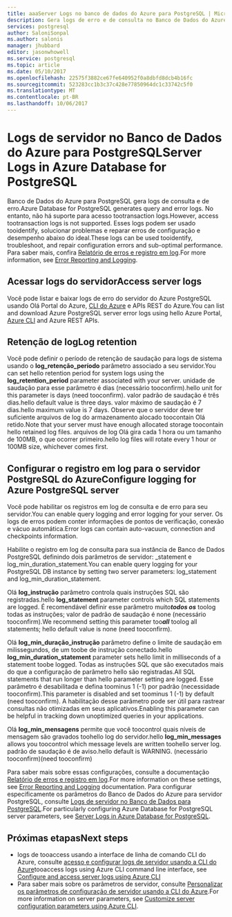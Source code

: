 ```yaml
---
title: aaaServer Logs no banco de dados do Azure para PostgreSQL | Microsoft Docs
description: Gera logs de erro e de consulta no Banco de Dados do Azure para PostgreSQL.
services: postgresql
author: SaloniSonpal
ms.author: salonis
manager: jhubbard
editor: jasonwhowell
ms.service: postgresql
ms.topic: article
ms.date: 05/10/2017
ms.openlocfilehash: 22575f3882ce67fe640952f0a8dbfd8dcb4b16fc
ms.sourcegitcommit: 523283cc1b3c37c428e77850964dc1c33742c5f0
ms.translationtype: MT
ms.contentlocale: pt-BR
ms.lasthandoff: 10/06/2017
---
```

# <a name="server-logs-in-azure-database-for-postgresql"></a><span data-ttu-id="6771d-103">Logs de servidor no Banco de Dados do Azure para PostgreSQL</span><span class="sxs-lookup"><span data-stu-id="6771d-103">Server Logs in Azure Database for PostgreSQL</span></span> 
<span data-ttu-id="6771d-104">Banco de Dados do Azure para PostgreSQL gera logs de consulta e de erro.</span><span class="sxs-lookup"><span data-stu-id="6771d-104">Azure Database for PostgreSQL generates query and error logs.</span></span> <span data-ttu-id="6771d-105">No entanto, não há suporte para acesso tootransaction logs.</span><span class="sxs-lookup"><span data-stu-id="6771d-105">However, access tootransaction logs is not supported.</span></span> <span data-ttu-id="6771d-106">Esses logs podem ser usado tooidentify, solucionar problemas e reparar erros de configuração e desempenho abaixo do ideal.</span><span class="sxs-lookup"><span data-stu-id="6771d-106">These logs can be used tooidentify, troubleshoot, and repair configuration errors and sub-optimal performance.</span></span> <span data-ttu-id="6771d-107">Para saber mais, confira [Relatório de erros e registro em log](https://www.postgresql.org/docs/9.6/static/runtime-config-logging.html).</span><span class="sxs-lookup"><span data-stu-id="6771d-107">For more information, see [Error Reporting and Logging](https://www.postgresql.org/docs/9.6/static/runtime-config-logging.html).</span></span>

## <a name="access-server-logs"></a><span data-ttu-id="6771d-108">Acessar logs do servidor</span><span class="sxs-lookup"><span data-stu-id="6771d-108">Access server logs</span></span>
<span data-ttu-id="6771d-109">Você pode listar e baixar logs de erro do servidor do Azure PostgreSQL usando Olá Portal do Azure, [CLI do Azure](howto-configure-server-logs-using-cli.md) e APIs REST do Azure.</span><span class="sxs-lookup"><span data-stu-id="6771d-109">You can list and download Azure PostgreSQL server error logs using hello Azure Portal, [Azure CLI](howto-configure-server-logs-using-cli.md) and Azure REST APIs.</span></span>

## <a name="log-retention"></a><span data-ttu-id="6771d-110">Retenção de log</span><span class="sxs-lookup"><span data-stu-id="6771d-110">Log retention</span></span>
<span data-ttu-id="6771d-111">Você pode definir o período de retenção de saudação para logs de sistema usando o **log\_retenção\_período** parâmetro associado a seu servidor.</span><span class="sxs-lookup"><span data-stu-id="6771d-111">You can set hello retention period for system logs using the **log\_retention\_period** parameter associated with your server.</span></span> <span data-ttu-id="6771d-112">unidade de saudação para esse parâmetro é dias (necessário tooconfirm).</span><span class="sxs-lookup"><span data-stu-id="6771d-112">hello unit for this parameter is days (need tooconfirm).</span></span> <span data-ttu-id="6771d-113">valor padrão de saudação é três dias.</span><span class="sxs-lookup"><span data-stu-id="6771d-113">hello default value is three days.</span></span> <span data-ttu-id="6771d-114">valor máximo de saudação é 7 dias.</span><span class="sxs-lookup"><span data-stu-id="6771d-114">hello maximum value is 7 days.</span></span> <span data-ttu-id="6771d-115">Observe que o servidor deve ter suficiente arquivos de log do armazenamento alocado toocontain Olá retido.</span><span class="sxs-lookup"><span data-stu-id="6771d-115">Note that your server must have enough allocated storage toocontain hello retained log files.</span></span>
<span data-ttu-id="6771d-116">arquivos de log Olá gira cada 1 hora ou um tamanho de 100MB, o que ocorrer primeiro.</span><span class="sxs-lookup"><span data-stu-id="6771d-116">hello log files will rotate every 1 hour or 100MB size, whichever comes first.</span></span>

## <a name="configure-logging-for-azure-postgresql-server"></a><span data-ttu-id="6771d-117">Configurar o registro em log para o servidor PostgreSQL do Azure</span><span class="sxs-lookup"><span data-stu-id="6771d-117">Configure logging for Azure PostgreSQL server</span></span>
<span data-ttu-id="6771d-118">Você pode habilitar os registros em log de consulta e de erro para seu servidor.</span><span class="sxs-lookup"><span data-stu-id="6771d-118">You can enable query logging and error logging for your server.</span></span> <span data-ttu-id="6771d-119">Os logs de erros podem conter informações de pontos de verificação, conexão e vácuo automática.</span><span class="sxs-lookup"><span data-stu-id="6771d-119">Error logs can contain auto-vacuum, connection and checkpoints information.</span></span>

<span data-ttu-id="6771d-120">Habilite o registro em log de consulta para sua instância de Banco de Dados PostgreSQL definindo dois parâmetros de servidor: \_statement e log\_min\_duration\_statement.</span><span class="sxs-lookup"><span data-stu-id="6771d-120">You can enable query logging for your PostgreSQL DB instance by setting two server parameters: log\_statement and log\_min\_duration\_statement.</span></span>

<span data-ttu-id="6771d-121">Olá **log\_instrução** parâmetro controla quais instruções SQL são registradas.</span><span class="sxs-lookup"><span data-stu-id="6771d-121">hello **log\_statement** parameter controls which SQL statements are logged.</span></span> <span data-ttu-id="6771d-122">É recomendável definir esse parâmetro muito***todos os*** toolog todas as instruções; valor de padrão de saudação é none (necessário tooconfirm).</span><span class="sxs-lookup"><span data-stu-id="6771d-122">We recommend setting this parameter too***all*** toolog all statements; hello default value is none (need tooconfirm).</span></span>

<span data-ttu-id="6771d-123">Olá **log\_min\_duração\_instrução** parâmetro define o limite de saudação em milissegundos, de um toobe de instrução conectado.</span><span class="sxs-lookup"><span data-stu-id="6771d-123">hello **log\_min\_duration\_statement** parameter sets hello limit in milliseconds of a statement toobe logged.</span></span> <span data-ttu-id="6771d-124">Todas as instruções SQL que são executados mais do que a configuração de parâmetro hello são registradas.</span><span class="sxs-lookup"><span data-stu-id="6771d-124">All SQL statements that run longer than hello parameter setting are logged.</span></span> <span data-ttu-id="6771d-125">Esse parâmetro é desabilitada e defina toominus 1 (-1) por padrão (necessidade tooconfirm).</span><span class="sxs-lookup"><span data-stu-id="6771d-125">This parameter is disabled and set toominus 1 (-1) by default (need tooconfirm).</span></span> <span data-ttu-id="6771d-126">A habilitação desse parâmetro pode ser útil para rastrear consultas não otimizadas em seus aplicativos.</span><span class="sxs-lookup"><span data-stu-id="6771d-126">Enabling this parameter can be helpful in tracking down unoptimized queries in your applications.</span></span>

<span data-ttu-id="6771d-127">Olá **log\_min\_mensagens** permite que você toocontrol quais níveis de mensagem são gravados toohello log do servidor.</span><span class="sxs-lookup"><span data-stu-id="6771d-127">hello **log\_min\_messages** allows you toocontrol which message levels are written toohello server log.</span></span> <span data-ttu-id="6771d-128">padrão de saudação é de aviso.</span><span class="sxs-lookup"><span data-stu-id="6771d-128">hello default is WARNING.</span></span> <span data-ttu-id="6771d-129">(necessário tooconfirm)</span><span class="sxs-lookup"><span data-stu-id="6771d-129">(need tooconfirm)</span></span>

<span data-ttu-id="6771d-130">Para saber mais sobre essas configurações, consulte a documentação [Relatório de erros e registro em log](https://www.postgresql.org/docs/9.6/static/runtime-config-logging.html).</span><span class="sxs-lookup"><span data-stu-id="6771d-130">For more information on these settings, see [Error Reporting and Logging](https://www.postgresql.org/docs/9.6/static/runtime-config-logging.html) documentation.</span></span> <span data-ttu-id="6771d-131">Para configurar especificamente os parâmetros do Banco de Dados do Azure para servidor PostgreSQL, consulte [Logs de servidor no Banco de Dados para PostgreSQL](concepts-server-logs.md).</span><span class="sxs-lookup"><span data-stu-id="6771d-131">For particularly configuring Azure Database for PostgreSQL server parameters, see [Server Logs in Azure Database for PostgreSQL](concepts-server-logs.md).</span></span>

## <a name="next-steps"></a><span data-ttu-id="6771d-132">Próximas etapas</span><span class="sxs-lookup"><span data-stu-id="6771d-132">Next steps</span></span>
- <span data-ttu-id="6771d-133">logs de tooaccess usando a interface de linha de comando CLI do Azure, consulte [acesso e configurar logs de servidor usando a CLI do Azure](howto-configure-server-logs-using-cli.md)</span><span class="sxs-lookup"><span data-stu-id="6771d-133">tooaccess logs using Azure CLI command line interface, see [Configure and access server logs using Azure CLI](howto-configure-server-logs-using-cli.md)</span></span>
- <span data-ttu-id="6771d-134">Para saber mais sobre os parâmetros de servidor, consulte [Personalizar os parâmetros de configuração de servidor usando a CLI do Azure](howto-configure-server-parameters-using-cli.md).</span><span class="sxs-lookup"><span data-stu-id="6771d-134">For more information on server parameters, see [Customize server configuration parameters using Azure CLI](howto-configure-server-parameters-using-cli.md).</span></span>
